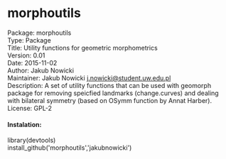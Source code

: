 # **morphoutils**

Package: morphoutils  
Type: Package  
Title: Utility functions for geometric morphometrics  
Version: 0.01  
Date: 2015-11-02  
Author: Jakub Nowicki  
Maintainer: Jakub Nowicki <j.nowicki@student.uw.edu.pl>  
Description: A set of utility functions that can be used with geomorph package for removing speicfied landmarks 
(change.curves) and dealing with bilateral symmetry (based on OSymm function by Annat Harber).  
License: GPL-2  

#### **Instalation:**
library(devtools)  
install_github('morphoutils','jakubnowicki')